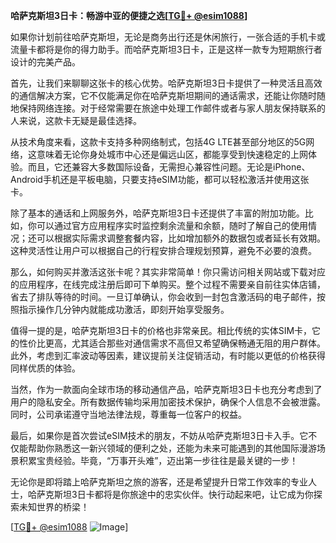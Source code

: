**哈萨克斯坦3日卡：畅游中亚的便捷之选[[TG💪+ @esim1088](https://t.me/s/esim1088)]**

如果你计划前往哈萨克斯坦，无论是商务出行还是休闲旅行，一张合适的手机卡或流量卡都将是你的得力助手。而哈萨克斯坦3日卡，正是这样一款专为短期旅行者设计的完美产品。

首先，让我们来聊聊这张卡的核心优势。哈萨克斯坦3日卡提供了一种灵活且高效的通信解决方案，它不仅能满足你在哈萨克斯坦期间的通话需求，还能让你随时随地保持网络连接。对于经常需要在旅途中处理工作邮件或者与家人朋友保持联系的人来说，这款卡无疑是最佳选择。

从技术角度来看，这款卡支持多种网络制式，包括4G LTE甚至部分地区的5G网络，这意味着无论你身处城市中心还是偏远山区，都能享受到快速稳定的上网体验。而且，它还兼容大多数国际设备，无需担心兼容性问题。无论是iPhone、Android手机还是平板电脑，只要支持eSIM功能，都可以轻松激活并使用这张卡。

除了基本的通话和上网服务外，哈萨克斯坦3日卡还提供了丰富的附加功能。比如，你可以通过官方应用程序实时监控剩余流量和余额，随时了解自己的使用情况；还可以根据实际需求调整套餐内容，比如增加额外的数据包或者延长有效期。这种灵活性让用户可以根据自己的行程安排合理规划预算，避免不必要的浪费。

那么，如何购买并激活这张卡呢？其实非常简单！你只需访问相关网站或下载对应的应用程序，在线完成注册后即可下单购买。整个过程不需要亲自前往实体店铺，省去了排队等待的时间。一旦订单确认，你会收到一封包含激活码的电子邮件，按照指示操作几分钟内就能成功激活，即刻开始享受服务。

值得一提的是，哈萨克斯坦3日卡的价格也非常亲民。相比传统的实体SIM卡，它的性价比更高，尤其适合那些对通信需求不高但又希望确保畅通无阻的用户群体。此外，考虑到汇率波动等因素，建议提前关注促销活动，有时能以更低的价格获得同样优质的体验。

当然，作为一款面向全球市场的移动通信产品，哈萨克斯坦3日卡也充分考虑到了用户的隐私安全。所有数据传输均采用加密技术保护，确保个人信息不会被泄露。同时，公司承诺遵守当地法律法规，尊重每一位客户的权益。

最后，如果你是首次尝试eSIM技术的朋友，不妨从哈萨克斯坦3日卡入手。它不仅能帮助你熟悉这一新兴领域的便利之处，还能为未来可能遇到的其他国际漫游场景积累宝贵经验。毕竟，“万事开头难”，迈出第一步往往是最关键的一步！

无论你是即将踏上哈萨克斯坦之旅的游客，还是希望提升日常工作效率的专业人士，哈萨克斯坦3日卡都将是你旅途中的忠实伙伴。快行动起来吧，让它成为你探索未知世界的桥梁！

[[TG💪+ @esim1088](https://t.me/s/esim1088) ![Image](https://i.postimg.cc/4NQfJmqS/Snipaste-2025-05-13-00-14-12.png)]